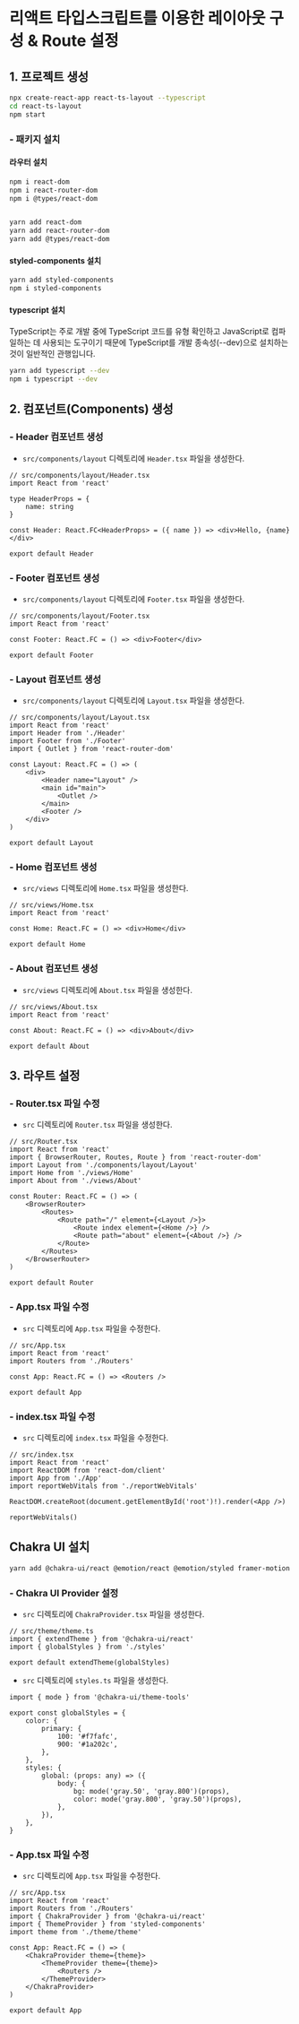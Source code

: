 # 리액트 타입스크립트를 이용한 레이아웃 구성 & Route 설정

## 1. 프로젝트 생성

```bash
npx create-react-app react-ts-layout --typescript
cd react-ts-layout
npm start
```

### - 패키지 설치

#### 라우터 설치

```bash
npm i react-dom
npm i react-router-dom
npm i @types/react-dom


yarn add react-dom
yarn add react-router-dom
yarn add @types/react-dom
```

#### styled-components 설치

```bash
yarn add styled-components
npm i styled-components
```

#### typescript 설치

TypeScript는 주로 개발 중에 TypeScript 코드를 유형 확인하고 JavaScript로 컴파일하는 데 사용되는 도구이기 때문에 TypeScript를 개발 종속성(--dev)으로 설치하는 것이 일반적인 관행입니다.

```bash
yarn add typescript --dev
npm i typescript --dev
```

## 2. 컴포넌트(Components) 생성

### - Header 컴포넌트 생성

-   `src/components/layout` 디렉토리에 `Header.tsx` 파일을 생성한다.

```tsx
// src/components/layout/Header.tsx
import React from 'react'

type HeaderProps = {
    name: string
}

const Header: React.FC<HeaderProps> = ({ name }) => <div>Hello, {name}</div>

export default Header
```

### - Footer 컴포넌트 생성

-   `src/components/layout` 디렉토리에 `Footer.tsx` 파일을 생성한다.

```tsx
// src/components/layout/Footer.tsx
import React from 'react'

const Footer: React.FC = () => <div>Footer</div>

export default Footer
```

### - Layout 컴포넌트 생성

-   `src/components/layout` 디렉토리에 `Layout.tsx` 파일을 생성한다.

```tsx
// src/components/layout/Layout.tsx
import React from 'react'
import Header from './Header'
import Footer from './Footer'
import { Outlet } from 'react-router-dom'

const Layout: React.FC = () => (
    <div>
        <Header name="Layout" />
        <main id="main">
            <Outlet />
        </main>
        <Footer />
    </div>
)

export default Layout
```

### - Home 컴포넌트 생성

-   `src/views` 디렉토리에 `Home.tsx` 파일을 생성한다.

```tsx
// src/views/Home.tsx
import React from 'react'

const Home: React.FC = () => <div>Home</div>

export default Home
```

### - About 컴포넌트 생성

-   `src/views` 디렉토리에 `About.tsx` 파일을 생성한다.

```tsx
// src/views/About.tsx
import React from 'react'

const About: React.FC = () => <div>About</div>

export default About
```

## 3. 라우트 설정

### - Router.tsx 파일 수정

-   `src` 디렉토리에 `Router.tsx` 파일을 생성한다.

```tsx
// src/Router.tsx
import React from 'react'
import { BrowserRouter, Routes, Route } from 'react-router-dom'
import Layout from './components/layout/Layout'
import Home from './views/Home'
import About from './views/About'

const Router: React.FC = () => (
    <BrowserRouter>
        <Routes>
            <Route path="/" element={<Layout />}>
                <Route index element={<Home />} />
                <Route path="about" element={<About />} />
            </Route>
        </Routes>
    </BrowserRouter>
)

export default Router
```

### - App.tsx 파일 수정

-   `src` 디렉토리에 `App.tsx` 파일을 수정한다.

```tsx
// src/App.tsx
import React from 'react'
import Routers from './Routers'

const App: React.FC = () => <Routers />

export default App
```

### - index.tsx 파일 수정

-   `src` 디렉토리에 `index.tsx` 파일을 수정한다.

```tsx
// src/index.tsx
import React from 'react'
import ReactDOM from 'react-dom/client'
import App from './App'
import reportWebVitals from './reportWebVitals'

ReactDOM.createRoot(document.getElementById('root')!).render(<App />)

reportWebVitals()
```

## Chakra UI 설치

```bash
yarn add @chakra-ui/react @emotion/react @emotion/styled framer-motion
```

### - Chakra UI Provider 설정

-   `src` 디렉토리에 `ChakraProvider.tsx` 파일을 생성한다.

```tsx
// src/theme/theme.ts
import { extendTheme } from '@chakra-ui/react'
import { globalStyles } from './styles'

export default extendTheme(globalStyles)
```

-   `src` 디렉토리에 `styles.ts` 파일을 생성한다.

```tsx
import { mode } from '@chakra-ui/theme-tools'

export const globalStyles = {
    color: {
        primary: {
            100: '#f7fafc',
            900: '#1a202c',
        },
    },
    styles: {
        global: (props: any) => ({
            body: {
                bg: mode('gray.50', 'gray.800')(props),
                color: mode('gray.800', 'gray.50')(props),
            },
        }),
    },
}
```

### - App.tsx 파일 수정

-   `src` 디렉토리에 `App.tsx` 파일을 수정한다.

```tsx
// src/App.tsx
import React from 'react'
import Routers from './Routers'
import { ChakraProvider } from '@chakra-ui/react'
import { ThemeProvider } from 'styled-components'
import theme from './theme/theme'

const App: React.FC = () => (
    <ChakraProvider theme={theme}>
        <ThemeProvider theme={theme}>
            <Routers />
        </ThemeProvider>
    </ChakraProvider>
)

export default App
```
